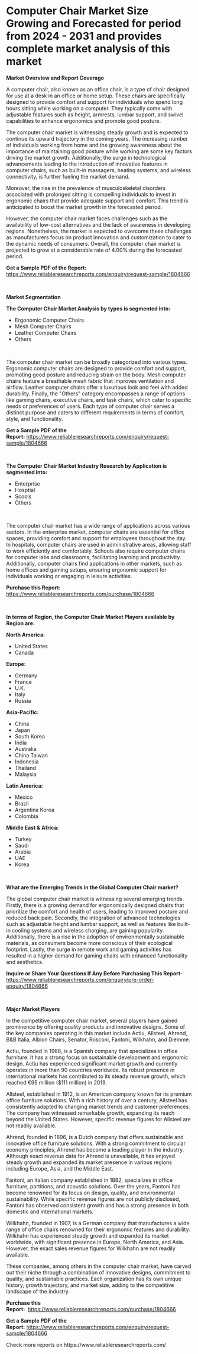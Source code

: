 <p><h1>Computer Chair Market Size Growing and Forecasted for period from 2024 - 2031 and provides complete market analysis of this market</h1></p><p><strong>Market Overview and Report Coverage</strong></p>
<p><p>A computer chair, also known as an office chair, is a type of chair designed for use at a desk in an office or home setup. These chairs are specifically designed to provide comfort and support for individuals who spend long hours sitting while working on a computer. They typically come with adjustable features such as height, armrests, lumbar support, and swivel capabilities to enhance ergonomics and promote good posture.</p><p>The computer chair market is witnessing steady growth and is expected to continue its upward trajectory in the coming years. The increasing number of individuals working from home and the growing awareness about the importance of maintaining good posture while working are some key factors driving the market growth. Additionally, the surge in technological advancements leading to the introduction of innovative features in computer chairs, such as built-in massagers, heating systems, and wireless connectivity, is further fueling the market demand.</p><p>Moreover, the rise in the prevalence of musculoskeletal disorders associated with prolonged sitting is compelling individuals to invest in ergonomic chairs that provide adequate support and comfort. This trend is anticipated to boost the market growth in the forecasted period.</p><p>However, the computer chair market faces challenges such as the availability of low-cost alternatives and the lack of awareness in developing regions. Nonetheless, the market is expected to overcome these challenges as manufacturers focus on product innovation and customization to cater to the dynamic needs of consumers. Overall, the computer chair market is projected to grow at a considerable rate of 4.00% during the forecasted period.</p></p>
<p><strong>Get a Sample PDF of the Report:</strong> <a href="https://www.reliableresearchreports.com/enquiry/request-sample/1804666">https://www.reliableresearchreports.com/enquiry/request-sample/1804666</a></p>
<p>&nbsp;</p>
<p><strong>Market Segmentation</strong></p>
<p><strong>The Computer Chair Market Analysis by types is segmented into:</strong></p>
<p><ul><li>Ergonomic Computer Chairs</li><li>Mesh Computer Chairs</li><li>Leather Computer Chairs</li><li>Others</li></ul></p>
<p>&nbsp;</p>
<p><p>The computer chair market can be broadly categorized into various types. Ergonomic computer chairs are designed to provide comfort and support, promoting good posture and reducing strain on the body. Mesh computer chairs feature a breathable mesh fabric that improves ventilation and airflow. Leather computer chairs offer a luxurious look and feel with added durability. Finally, the "Others" category encompasses a range of options like gaming chairs, executive chairs, and task chairs, which cater to specific needs or preferences of users. Each type of computer chair serves a distinct purpose and caters to different requirements in terms of comfort, style, and functionality.</p></p>
<p><strong>Get a Sample PDF of the Report:</strong>&nbsp;<a href="https://www.reliableresearchreports.com/enquiry/request-sample/1804666">https://www.reliableresearchreports.com/enquiry/request-sample/1804666</a></p>
<p>&nbsp;</p>
<p><strong>The Computer Chair Market Industry Research by Application is segmented into:</strong></p>
<p><ul><li>Enterprise</li><li>Hosptial</li><li>Scools</li><li>Others</li></ul></p>
<p>&nbsp;</p>
<p><p>The computer chair market has a wide range of applications across various sectors. In the enterprise market, computer chairs are essential for office spaces, providing comfort and support for employees throughout the day. In hospitals, computer chairs are used in administrative areas, allowing staff to work efficiently and comfortably. Schools also require computer chairs for computer labs and classrooms, facilitating learning and productivity. Additionally, computer chairs find applications in other markets, such as home offices and gaming setups, ensuring ergonomic support for individuals working or engaging in leisure activities.</p></p>
<p><strong>Purchase this Report:</strong>&nbsp; <a href="https://www.reliableresearchreports.com/purchase/1804666">https://www.reliableresearchreports.com/purchase/1804666</a></p>
<p>&nbsp;</p>
<p><strong>In terms of Region, the Computer Chair Market Players available by Region are:</strong></p>
<p>
    <p> <strong> North America: </strong>
        <ul>
            <li>United States</li>
            <li>Canada</li>
        </ul>
        </p> 
    <p> <strong> Europe: </strong>
        <ul>
            <li>Germany</li>
            <li>France</li>
            <li>U.K.</li>
            <li>Italy</li>
            <li>Russia</li>
        </ul>
        </p> 
    <p> <strong> Asia-Pacific: </strong>
        <ul>
            <li>China</li>
            <li>Japan</li>
            <li>South Korea</li>
            <li>India</li>
            <li>Australia</li>
            <li>China Taiwan</li>
            <li>Indonesia</li>
            <li>Thailand</li>
            <li>Malaysia</li>
        </ul>
        </p> 
    <p> <strong> Latin America: </strong>
        <ul>
            <li>Mexico</li>
            <li>Brazil</li>
            <li>Argentina Korea</li>
            <li>Colombia</li>
        </ul>
        </p> 
    <p> <strong> Middle East & Africa: </strong>
        <ul>
            <li>Turkey</li>
            <li>Saudi</li>
            <li>Arabia</li>
            <li>UAE</li>
            <li>Korea</li>
        </ul>
    </p>
    </p>
<p>&nbsp;</p>
<p><strong>What are the Emerging Trends in the Global Computer Chair market?</strong></p>
<p><p>The global computer chair market is witnessing several emerging trends. Firstly, there is a growing demand for ergonomically designed chairs that prioritize the comfort and health of users, leading to improved posture and reduced back pain. Secondly, the integration of advanced technologies such as adjustable height and lumbar support, as well as features like built-in cooling systems and wireless charging, are gaining popularity. Additionally, there is a rise in the adoption of environmentally sustainable materials, as consumers become more conscious of their ecological footprint. Lastly, the surge in remote work and gaming activities has resulted in a higher demand for gaming chairs with enhanced functionality and aesthetics.</p></p>
<p><strong>Inquire or Share Your Questions If Any Before Purchasing This Report</strong>- <a href="https://www.reliableresearchreports.com/enquiry/pre-order-enquiry/1804666">https://www.reliableresearchreports.com/enquiry/pre-order-enquiry/1804666</a></p>
<p>&nbsp;</p>
<p><strong>Major Market Players</strong></p>
<p><p>In the competitive computer chair market, several players have gained prominence by offering quality products and innovative designs. Some of the key companies operating in this market include Actiu, Allsteel, Ahrend, B&B Italia, Albion Chairs, Senator, Rosconi, Fantoni, Wilkhahn, and Diemme.</p><p>Actiu, founded in 1968, is a Spanish company that specializes in office furniture. It has a strong focus on sustainable development and ergonomic design. Actiu has experienced significant market growth and currently operates in more than 90 countries worldwide. Its robust presence in international markets has contributed to its steady revenue growth, which reached €95 million ($111 million) in 2019.</p><p>Allsteel, established in 1912, is an American company known for its premium office furniture solutions. With a rich history of over a century, Allsteel has consistently adapted to changing market trends and customer preferences. The company has witnessed remarkable growth, expanding its reach beyond the United States. However, specific revenue figures for Allsteel are not readily available.</p><p>Ahrend, founded in 1896, is a Dutch company that offers sustainable and innovative office furniture solutions. With a strong commitment to circular economy principles, Ahrend has become a leading player in the industry. Although exact revenue data for Ahrend is unavailable, it has enjoyed steady growth and expanded its market presence in various regions including Europe, Asia, and the Middle East.</p><p>Fantoni, an Italian company established in 1882, specializes in office furniture, partitions, and acoustic solutions. Over the years, Fantoni has become renowned for its focus on design, quality, and environmental sustainability. While specific revenue figures are not publicly disclosed, Fantoni has observed consistent growth and has a strong presence in both domestic and international markets.</p><p>Wilkhahn, founded in 1907, is a German company that manufactures a wide range of office chairs renowned for their ergonomic features and durability. Wilkhahn has experienced steady growth and expanded its market worldwide, with significant presence in Europe, North America, and Asia. However, the exact sales revenue figures for Wilkhahn are not readily available.</p><p>These companies, among others in the computer chair market, have carved out their niche through a combination of innovative designs, commitment to quality, and sustainable practices. Each organization has its own unique history, growth trajectory, and market size, adding to the competitive landscape of the industry.</p></p>
<p><strong>Purchase this Report:</strong>&nbsp;&nbsp;<a href="https://www.reliableresearchreports.com/purchase/1804666">https://www.reliableresearchreports.com/purchase/1804666</a></p>
<p></p>
<p><strong>Get a Sample PDF of the Report:</strong>&nbsp;<a href="https://www.reliableresearchreports.com/enquiry/request-sample/1804666">https://www.reliableresearchreports.com/enquiry/request-sample/1804666</a></p>
<p>Check more reports on https://www.reliableresearchreports.com/</p>